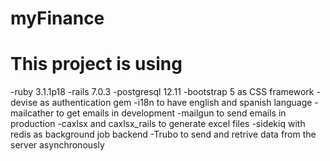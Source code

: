 # myFinance

# This project is using

-ruby 3.1.1p18
-rails 7.0.3
-postgresql 12.11
-bootstrap 5 as CSS framework
-devise as authentication gem
-i18n to have english and spanish language
-mailcather to get emails in development
-mailgun to send emails in production
-caxlsx and caxlsx_rails to generate excel files
-sidekiq with redis as background job backend
-Trubo to send and retrive data from the server asynchronously 

